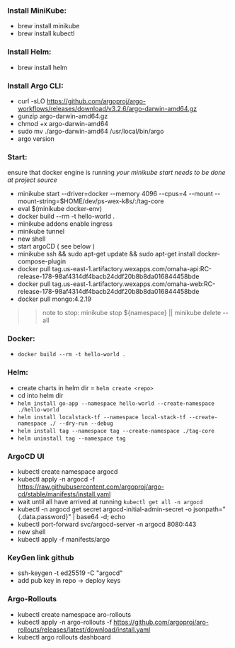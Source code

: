 ### Install MiniKube:
- brew install minikube 
- brew install kubectl

### Install Helm:
- brew install helm 

### Install Argo CLI:
- curl -sLO https://github.com/argoproj/argo-workflows/releases/download/v3.2.6/argo-darwin-amd64.gz
- gunzip argo-darwin-amd64.gz
- chmod +x argo-darwin-amd64
- sudo mv ./argo-darwin-amd64 /usr/local/bin/argo
- argo version

### Start:
ensure that docker engine is running 
*your minikube start needs to be done at project source*
- minikube start --driver=docker --memory 4096 --cpus=4 --mount --mount-string=$HOME/dev/ps-wex-k8s/:/tag-core
- eval $(minikube docker-env)
- docker build --rm -t hello-world .
- minikube addons enable ingress
- minikube tunnel
- new shell
- start argoCD ( see below )
- minikube ssh && sudo apt-get update && sudo apt-get install docker-compose-plugin
- docker pull tag.us-east-1.artifactory.wexapps.com/omaha-api:RC-release-178-98af4314df4bacb24ddf20b8b8da016844458bde
- docker pull tag.us-east-1.artifactory.wexapps.com/omaha-web:RC-release-178-98af4314df4bacb24ddf20b8b8da016844458bde
- docker pull mongo:4.2.19
>> note to stop: minikube stop ${namespace} || minikube delete --all

### Docker:
- ```docker build --rm -t hello-world .```

### Helm:
- create charts in helm dir = ```helm create <repo>```
- cd into helm dir
- ```helm install go-app --namespace hello-world --create-namespace ./hello-world```
- ```helm install localstack-tf --namespace local-stack-tf --create-namespace ./ --dry-run --debug```
- ```helm install tag --namespace tag --create-namespace ./tag-core```
- ```helm uninstall tag --namespace tag```


### ArgoCD UI
- kubectl create namespace argocd
- kubectl apply -n argocd -f https://raw.githubusercontent.com/argoproj/argo-cd/stable/manifests/install.yaml
- wait until all have arrived at running `kubectl get all -n argocd`
- kubectl -n argocd get secret argocd-initial-admin-secret -o jsonpath="{.data.password}" | base64 -d; echo
- kubectl port-forward svc/argocd-server -n argocd 8080:443
- new shell
- kubectl apply -f manifests/argo


### KeyGen link github
- ssh-keygen -t ed25519 -C "argocd"
- add pub key in repo -> deploy keys

### Argo-Rollouts
- kubectl create namespace aro-rollouts
- kubectl apply -n argo-rollouts -f https://github.com/argoproj/aro-rollouts/releases/latest/download/install.yaml
- kubectl argo rollouts dashboard

